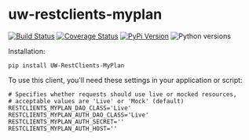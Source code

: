 # uw-restclients-myplan

[![Build Status](https://github.com/uw-it-aca/uw-restclients-myplan/workflows/tests/badge.svg)](https://github.com/uw-it-aca/uw-restclients-myplan/actions)
[![Coverage Status](https://coveralls.io/repos/uw-it-aca/uw-restclients-myplan/badge.svg?branch=main)](https://coveralls.io/r/uw-it-aca/uw-restclients-myplan?branch=main)
[![PyPi Version](https://img.shields.io/pypi/v/uw-restclients-myplan.svg)](https://pypi.python.org/pypi/uw-restclients-myplan)
![Python versions](https://img.shields.io/badge/python-3.12-blue.svg)


Installation:

    pip install UW-RestClients-MyPlan

To use this client, you'll need these settings in your application or script:

    # Specifies whether requests should use live or mocked resources,
    # acceptable values are 'Live' or 'Mock' (default)
    RESTCLIENTS_MYPLAN_DAO_CLASS='Live'
    RESTCLIENTS_MYPLAN_AUTH_DAO_CLASS='Live'
    RESTCLIENTS_MYPLAN_AUTH_SECRET=''
    RESTCLIENTS_MYPLAN_AUTH_HOST=''

